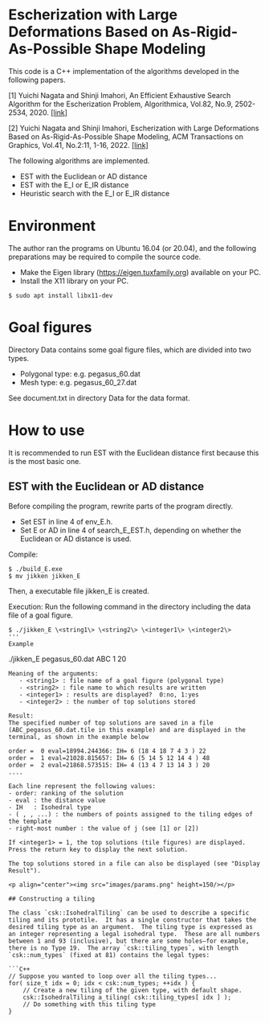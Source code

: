 # Escherization with Large Deformations Based on As-Rigid-As-Possible Shape Modeling
This code is a C++ implementation of the algorithms developed in the following papers. 

[1] Yuichi Nagata and Shinji Imahori, An Efficient Exhaustive Search Algorithm for the Escherization Problem, Algorithmica, Vol.82, No.9, 2502-2534, 2020. [[link]](https://link.springer.com/article/10.1007/s00453-020-00695-6)

[2] Yuichi Nagata and Shinji Imahori, Escherization with Large Deformations Based on As-Rigid-As-Possible Shape Modeling, ACM Transactions on Graphics, Vol.41, No.2:11, 1-16, 2022. [[link]](https://dl.acm.org/doi/full/10.1145/3487017)

The following algorithms are implemented.
- EST with the Euclidean or AD distance 
- EST with the E_I or E_IR distance 
- Heuristic search with the E_I or E_IR distance 

# Environment
The author ran the programs on Ubuntu 16.04 (or 20.04), and the following preparations may be required to compile the source code. 
- Make the Eigen library (https://eigen.tuxfamily.org) available on your PC. 
- Install the X11 library on your PC. 
```
$ sudo apt install libx11-dev 
```

# Goal figures
Directory Data contains some goal figure files, which are divided into two types. 
- Polygonal type: e.g. pegasus_60.dat 
- Mesh type: e.g. pegasus_60_27.dat 

See document.txt in directory Data for the data format.  

# How to use 
It is recommended to run EST with the Euclidean distance first because this is the most basic one. 

## EST with the Euclidean or AD distance 
Before compiling the program, rewrite parts of the program directly. 
- Set EST in line 4 of env_E.h.
- Set E or AD in line 4 of search_E_EST.h, depending on whether the Euclidean or AD distance is used.  

Compile: 
```
$ ./build_E.exe
$ mv jikken jikken_E
```
Then, a executable file jikken_E is created.

Execution: 
Run the following command in the directory including the data file of a goal figure. 
```
$ ./jikken_E \<string1\> \<string2\> \<integer1\> \<integer2\>
'''
Example
```
./jikken_E pegasus_60.dat ABC 1 20
```
Meaning of the arguments:
   - <string1> : file name of a goal figure (polygonal type)
   - <string2> : file name to which results are written
   - <integer1> : results are displayed?  0:no, 1:yes
   - <integer2> : the number of top solutions stored

Result: 
The specified number of top solutions are saved in a file (ABC_pegasus_60.dat.tile in this example) and are displayed in the terminal, as shown in the example below 

order =  0 eval=18994.244366: IH= 6 (18 4 18 7 4 3 ) 22
order =  1 eval=21028.815657: IH= 6 (5 14 5 12 14 4 ) 48
order =  2 eval=21868.573515: IH= 4 (13 4 7 13 14 3 ) 20
....

Each line represent the following values:
- order: ranking of the solution
- eval : the distance value
- IH   : Isohedral type
- ( , , ...) : the numbers of points assigned to the tiling edges of the template
- right-most number : the value of j (see [1] or [2])

If <integer1> = 1, the top solutions (tile figures) are displayed. Press the return key to display the next solution. 

The top solutions stored in a file can also be displayed (see "Display Result"). 

<p align="center"><img src="images/params.png" height=150/></p>

## Constructing a tiling

The class `csk::IsohedralTiling` can be used to describe a specific tiling and its prototile.  It has a single constructor that takes the desired tiling type as an argument.  The tiling type is expressed as an integer representing a legal isohedral type.  These are all numbers between 1 and 93 (inclusive), but there are some holes—for example, there is no Type 19.  The array `csk::tiling_types`, with length `csk::num_types` (fixed at 81) contains the legal types:

```C++
// Suppose you wanted to loop over all the tiling types...
for( size_t idx = 0; idx < csk::num_types; ++idx ) {
    // Create a new tiling of the given type, with default shape.
    csk::IsohedralTiling a_tiling( csk::tiling_types[ idx ] );
    // Do something with this tiling type
}
```
